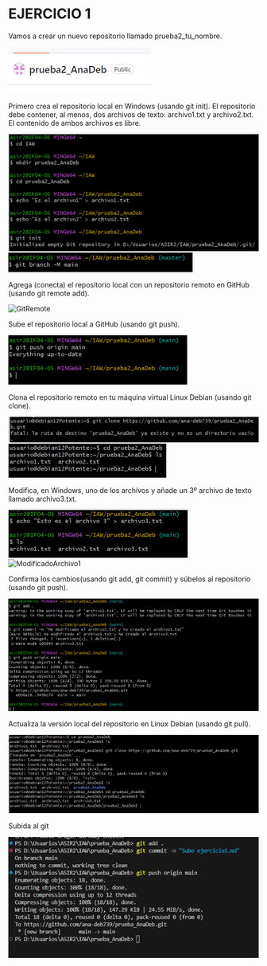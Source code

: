 # EJERCICIO 1

Vamos a crear un nuevo repositorio llamado prueba2_tu_nombre.

![Repositiorioremoto](Unidad1/img/repositiorio_creado_git.PNG)


Primero crea el repositorio local en Windows (usando git init).
El repositorio debe contener, al menos, dos archivos de texto: archivo1.txt y archivo2.txt. El contenido de ambos archivos es libre.

![RepositorioenGitBash](img/repositorio_creado.png)
![CambiodeRama](img/cambio_de_rama.png)


Agrega (conecta) el repositorio local con un repositorio remoto en GitHub (usando git remote add).

![GitRemote](img7git_remote.png)

Sube el repositorio local a GitHub (usando git push).

![GitPush](img/git_push.png)

Clona el repositorio remoto en tu máquina virtual Linux Debian (usando git clone).

![GitClone](img/git_clone1.png)
![GitClone](img/git_clone2.png)

Modifica, en Windows, uno de los archivos y añade un 3º archivo de texto llamado archivo3.txt. 

![Archivo3](img/archivo3.png)
![ModificadoArchivo1](img7archivo1_modificado.png)

Confirma los cambios(usando git add, git commit) y súbelos al repositorio (usando git push).

![Subida](img/subida.png)

Actualiza la versión local del repositorio en Linux Debian (usando git pull).

![Actualizacion](img/ultimo.png)

Subida al git

![Subida](img/subida-a-git.png)
